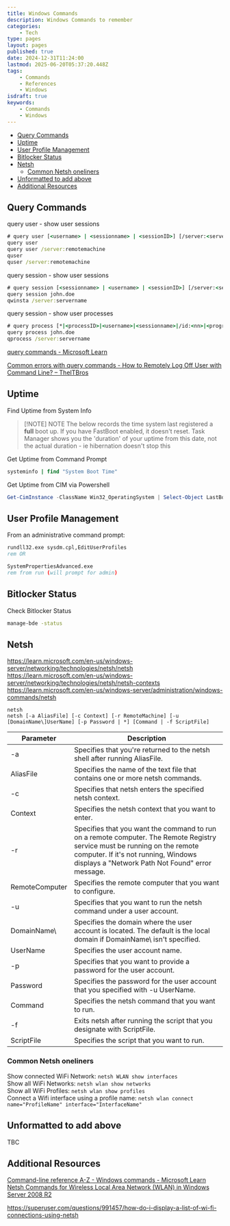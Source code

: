 ```yaml
---
title: Windows Commands
description: Windows Commands to remember
categories:
    - Tech
type: pages
layout: pages
published: true
date: 2024-12-31T11:24:00
lastmod: 2025-06-20T05:37:20.448Z
tags:
    - Commands
    - References
    - Windows
isdraft: true
keywords:
    - Commands
    - Windows
---
```



<!--- cSpell:disable --->
* [Query Commands](#query-commands)
* [Uptime](#uptime)
* [User Profile Management](#user-profile-management)
* [Bitlocker Status](#bitlocker-status)
* [Netsh](#netsh)
  * [Common Netsh oneliners](#common-netsh-oneliners)
* [Unformatted to add above](#unformatted-to-add-above)
* [Additional Resources](#additional-resources)
<!--- cSpell:enable --->

## Query Commands

query user - show user sessions

```bat
# query user [<username> | <sessionname> | <sessionID>] [/server:<servername>]
query user
query user /server:remotemachine
quser
quser /server:remotemachine
```

query session - show user sessions

```bat
# query session [<sessionname> | <username> | <sessionID>] [/server:<servername>] [/mode] [/flow] [/connect] [/counter]
query session john.doe
qwinsta /server:servername
```

query session - show user processes

```bat
# query process [*|<processID>|<username>|<sessionname>|/id:<nn>|<programname>] [/server:<servername>]
query process john.doe
qprocess /server:servername
```

[query commands - Microsoft Learn](https://learn.microsoft.com/en-au/windows-server/administration/windows-commands/query)

[Common errors with query commands - How to Remotely Log Off User with Command Line? – TheITBros](https://theitbros.com/remotely-log-off-user-with-cmd/#:~:text=Possible%20errors%20when%20executing%20the%20logoff%20command%3A)

## Uptime

Find Uptime from System Info

> [!NOTE] NOTE
> The below records the time system last registered a **full** boot up.
> If you have FastBoot enabled, it doesn't reset.
> Task Manager shows you the 'duration' of your uptime from this date, not the actual duration - ie hibernation doesn't stop this

Get Uptime from Command Prompt

```bat
systeminfo | find "System Boot Time"
```

Get Uptime from CIM via Powershell

```powershell
Get-CimInstance -ClassName Win32_OperatingSystem | Select-Object LastBootUpTime
```

## User Profile Management

From an administrative command prompt:

```bat
rundll32.exe sysdm.cpl,EditUserProfiles
rem OR

SystemPropertiesAdvanced.exe
rem from run (will prompt for admin)
```

## Bitlocker Status

Check Bitlocker Status

```bat
manage-bde -status
```

## Netsh

<https://learn.microsoft.com/en-us/windows-server/networking/technologies/netsh/netsh>\
<https://learn.microsoft.com/en-us/windows-server/networking/technologies/netsh/netsh-contexts>\
<https://learn.microsoft.com/en-us/windows-server/administration/windows-commands/netsh>

```text
netsh
netsh [-a AliasFile] [-c Context] [-r RemoteMachine] [-u [DomainName\]UserName] [-p Password | *] [Command | -f ScriptFile]
```

|Parameter|Description|
|-|-|
|-a|Specifies that you're returned to the netsh shell after running AliasFile.|
|AliasFile|Specifies the name of the text file that contains one or more netsh commands.|
|-c|Specifies that netsh enters the specified netsh context.|
|Context|Specifies the netsh context that you want to enter.|
|-r|Specifies that you want the command to run on a remote computer. The Remote Registry service must be running on the remote computer. If it's not running, Windows displays a "Network Path Not Found" error message.|
|RemoteComputer|Specifies the remote computer that you want to configure.|
|-u|Specifies that you want to run the netsh command under a user account.|
|DomainName\\ |Specifies the domain where the user account is located. The default is the local domain if DomainName\ isn't specified.|
|UserName|Specifies the user account name.|
|-p|Specifies that you want to provide a password for the user account.|
|Password|Specifies the password for the user account that you specified with -u UserName.|
|Command|Specifies the netsh command that you want to run.|
|-f|Exits netsh after running the script that you designate with ScriptFile.|
|ScriptFile|Specifies the script that you want to run.|

### Common Netsh oneliners

Show connected WiFi Network: `netsh WLAN show interfaces`\
Show all WiFi Networks: `netsh wlan show networks`\
Show all WiFi Profiles: `netsh wlan show profiles`\
Connect a Wifi interface using a profile name: `netsh wlan connect name="ProfileName" interface="InterfaceName"`

## Unformatted to add above

TBC

## Additional Resources

[Command-line reference A-Z - Windows commands - Microsoft Learn](https://learn.microsoft.com/en-au/windows-server/administration/windows-commands/windows-commands#command-line-reference-a-z)\
[Netsh Commands for Wireless Local Area Network (WLAN) in Windows Server 2008 R2](https://learn.microsoft.com/en-us/previous-versions/windows/it-pro/windows-server-2008-R2-and-2008/dd744890(v=ws.10))

<https://superuser.com/questions/991457/how-do-i-display-a-list-of-wi-fi-connections-using-netsh>
